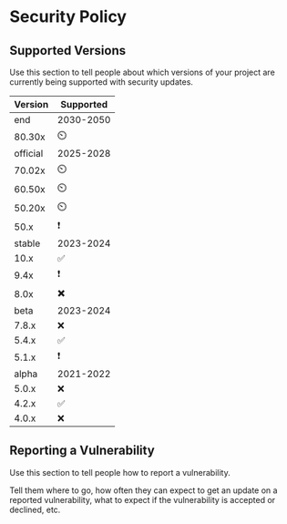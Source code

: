# Security Policy

## Supported Versions

Use this section to tell people about which versions of your project are
currently being supported with security updates.

| Version|   Supported        |
| -----  |     ----          |
| end    |     2030-2050       |
| 80.30x  |       ⏲️           |
|official|      2025-2028      |
| 70.02x  |       ⏲️         |
| 60.50x  |       ⏲️         |
| 50.20x  |       ⏲️        |
| 50.x   |       ❗           |
| stable |     2023-2024      |
| 10.x   | :white_check_mark:  |
| 9.4x   |        ❗             |
| 8.0x   |      ✖️             |
| beta   |     2023-2024      |
| 7.8.x  |       ❌           |
| 5.4.x  | :white_check_mark: |
| 5.1.x  | :exclamation:      |
| alpha  |     2021-2022       | 
| 5.0.x  | :x:                 |
| 4.2.x  | :white_check_mark:  |
| 4.0.x  | :x:                 |

## Reporting a Vulnerability 

Use this section to tell people how to report a vulnerability.

Tell them where to go, how often they can expect to get an update on a
reported vulnerability, what to expect if the vulnerability is accepted or
declined, etc.
